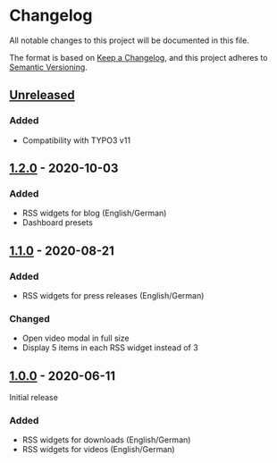 # Changelog
All notable changes to this project will be documented in this file.

The format is based on [Keep a Changelog](https://keepachangelog.com/en/1.0.0/),
and this project adheres to [Semantic Versioning](https://semver.org/spec/v2.0.0.html).

## [Unreleased]

### Added
- Compatibility with TYPO3 v11

## [1.2.0] - 2020-10-03

### Added
- RSS widgets for blog (English/German)
- Dashboard presets

## [1.1.0] - 2020-08-21

### Added
- RSS widgets for press releases (English/German)

### Changed
- Open video modal in full size
- Display 5 items in each RSS widget instead of 3

## [1.0.0] - 2020-06-11

Initial release

### Added
- RSS widgets for downloads (English/German)
- RSS widgets for videos (English/German)


[Unreleased]: https://github.com/brotkrueml/typo3-jobrouter-rss-widgets/compare/v1.2.0...HEAD
[1.2.0]: https://github.com/brotkrueml/typo3-jobrouter-rss-widgets/compare/v1.1.0...v1.2.0
[1.1.0]: https://github.com/brotkrueml/typo3-jobrouter-rss-widgets/compare/v1.0.0...v1.1.0
[1.0.0]: https://github.com/brotkrueml/typo3-jobrouter-rss-widgets/releases/tag/v1.0.0
